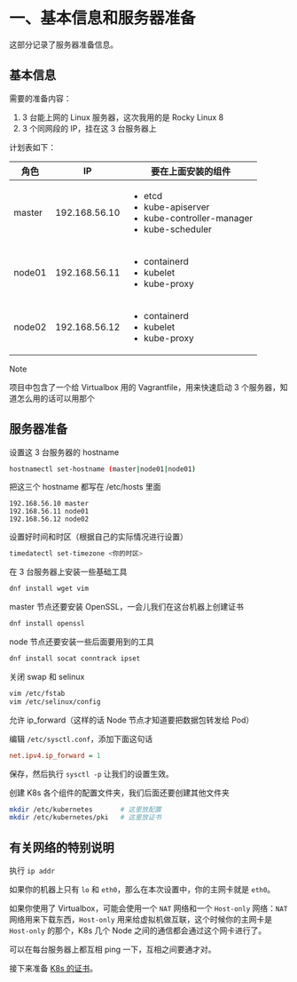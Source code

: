 # 一、基本信息和服务器准备

这部分记录了服务器准备信息。

## 基本信息

需要的准备内容：

1. 3 台能上网的 Linux 服务器，这次我用的是 Rocky Linux 8
2. 3 个同网段的 IP，挂在这 3 台服务器上

计划表如下：

| 角色   | IP            | 要在上面安装的组件                                                                                    |
| ------ | ------------- | ----------------------------------------------------------------------------------------------------- |
| master | 192.168.56.10 | <ul><li>etcd</li><li>kube-apiserver</li> <li>kube-controller-manager</li><li>kube-scheduler</li></ul> |
| node01 | 192.168.56.11 | <ul><li>containerd</li><li>kubelet</li> <li>kube-proxy</li> </ul>                                     |
| node02 | 192.168.56.12 | <ul><li>containerd</li><li>kubelet</li> <li>kube-proxy</li> </ul>                                     |

> [!NOTE]  
> 项目中包含了一个给 Virtualbox 用的 Vagrantfile，用来快速启动 3 个服务器，知道怎么用的话可以用那个

## 服务器准备

设置这 3 台服务器的 hostname

```bash
hostnamectl set-hostname (master|node01|node01)
```

把这三个 hostname 都写在 /etc/hosts 里面

```/etc/hosts
192.168.56.10 master
192.168.56.11 node01
192.168.56.12 node02
```

设置好时间和时区（根据自己的实际情况进行设置）

```bash
timedatectl set-timezone <你的时区>
```

在 3 台服务器上安装一些基础工具

```bash
dnf install wget vim
```

master 节点还要安装 OpenSSL，一会儿我们在这台机器上创建证书

```bash
dnf install openssl
```

node 节点还要安装一些后面要用到的工具

```bash
dnf install socat conntrack ipset
```

关闭 swap 和 selinux

```bash
vim /etc/fstab
vim /etc/selinux/config
```

允许 ip_forward（这样的话 Node 节点才知道要把数据包转发给 Pod）

编辑 `/etc/sysctl.conf`，添加下面这句话

```ini
net.ipv4.ip_forward = 1
```

保存，然后执行 `sysctl -p` 让我们的设置生效。

创建 K8s 各个组件的配置文件夹，我们后面还要创建其他文件夹

```bash
mkdir /etc/kubernetes       # 这里放配置
mkdir /etc/kubernetes/pki   # 这里放证书
```

## 有关网络的特别说明

执行 `ip addr`

如果你的机器上只有 `lo` 和 `eth0`，那么在本次设置中，你的主网卡就是 `eth0`。

如果你使用了 Virtualbox，可能会使用一个 `NAT` 网络和一个 `Host-only` 网络：`NAT` 网络用来下载东西，`Host-only` 用来给虚拟机做互联，这个时候你的主网卡是 `Host-only` 的那个，K8s 几个 Node 之间的通信都会通过这个网卡进行了。

可以在每台服务器上都互相 ping 一下，互相之间要通才对。

接下来准备 [K8s 的证书](/cn/02-K8s的证书.md)。
